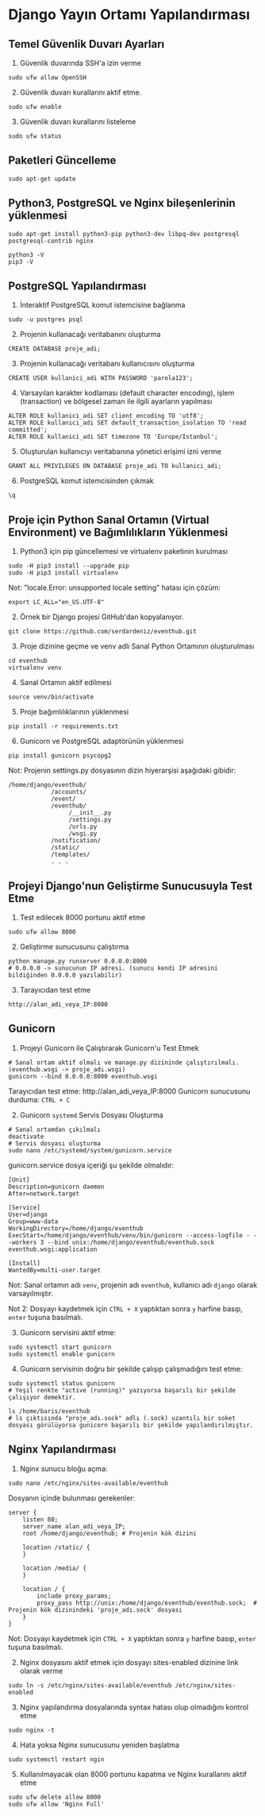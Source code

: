 # Django Yayın Ortamı Yapılandırması

## Temel Güvenlik Duvarı Ayarları

1. Güvenlik duvarında SSH'a izin verme
```
sudo ufw allow OpenSSH
```

2. Güvenlik duvarı kurallarını aktif etme.
```
sudo ufw enable
```

3. Güvenlik duvarı kurallarını listeleme
```
sudo ufw status
```

## Paketleri Güncelleme
```
sudo apt-get update
```

## Python3, PostgreSQL ve Nginx bileşenlerinin yüklenmesi
```
sudo apt-get install python3-pip python3-dev libpq-dev postgresql postgresql-contrib nginx
```

```
python3 -V
pip3 -V
```

## PostgreSQL Yapılandırması

1. İnteraktif PostgreSQL komut istemcisine bağlanma
```
sudo -u postgres psql
```

2. Projenin kullanacağı veritabanını oluşturma
```
CREATE DATABASE proje_adi;
```

3. Projenin kullanacağı veritabanı kullanıcısını oluşturma
```
CREATE USER kullanici_adi WITH PASSWORD 'parola123';
```

4. Varsayılan karakter kodlaması (default character encoding), işlem (transaction) ve bölgesel zaman ile ilgili ayarların yapılması
```
ALTER ROLE kullanici_adi SET client_encoding TO 'utf8';
ALTER ROLE kullanici_adi SET default_transaction_isolation TO 'read committed';
ALTER ROLE kullanici_adi SET timezone TO 'Europe/Istanbul';
```

5. Oluşturulan kullanıcıyı veritabanına yönetici erişimi izni verme
```
GRANT ALL PRIVILEGES ON DATABASE proje_adi TO kullanici_adi;
```

6. PostgreSQL komut istemcisinden çıkmak
```
\q
```

## Proje için Python Sanal Ortamın (Virtual Environment) ve Bağımlılıkların Yüklenmesi

1. Python3 için pip güncellemesi ve virtualenv paketinin kurulması
```
sudo -H pip3 install --upgrade pip
sudo -H pip3 install virtualenv
```

Not: "locale.Error: unsupported locale setting" hatası için çözüm:
```
export LC_ALL="en_US.UTF-8"
```

2. Örnek bir Django projesi GitHub'dan kopyalanıyor.
```
git clone https://github.com/serdardeniz/eventhub.git
```

3. Proje dizinine geçme ve venv adlı Sanal Python Ortamının oluşturulması
```
cd eventhub
virtualenv venv
```

4. Sanal Ortamın aktif edilmesi
```
source venv/bin/activate
```

5. Proje bağımlılıklarının yüklenmesi
```
pip install -r requirements.txt
```

6. Gunicorn ve PostgreSQL adaptörünün yüklenmesi
```
pip install gunicorn psycopg2
```

Not: Projenin settings.py dosyasının dizin hiyerarşisi aşağıdaki gibidir:
```
/home/django/eventhub/
		    /accounts/		
		    /event/
		    /eventhub/
		   	     /__init__.py	
			     /settings.py
			     /urls.py
			     /wsgi.py
		    /notification/
		    /static/
		    /templates/
		    . . .
```

## Projeyi Django'nun Geliştirme Sunucusuyla Test Etme

1. Test edilecek 8000 portunu aktif etme

```
sudo ufw allow 8000
```

2. Geliştirme sunucusunu çalıştırma
```
python manage.py runserver 0.0.0.0:8000
# 0.0.0.0 -> sunucunun IP adresi. (sunucu kendi IP adresini bildiğinden 0.0.0.0 yazılabilir)
```

3. Tarayıcıdan test etme
```
http://alan_adi_veya_IP:8000
```

## Gunicorn

1. Projeyi Gunicorn ile Çalıştırarak Gunicorn'u Test Etmek
```
# Sanal ortam aktif olmalı ve manage.py dizininde çalıştırılmalı. (eventhub.wsgi -> proje_adı.wsgi)
gunicorn --bind 0.0.0.0:8000 eventhub.wsgi
```

Tarayıcıdan test etme: http://alan_adi_veya_IP:8000
Gunicorn sunucusunu durduma: `CTRL + C`

2. Gunicorn `systemd` Servis Dosyası Oluşturma
```
# Sanal ortamdan çıkılmalı
deactivate
# Servis dosyası oluşturma
sudo nano /etc/systemd/system/gunicorn.service
```

gunicorn.service dosya içeriği şu şekilde olmalıdır:

```
[Unit]
Description=gunicorn daemon
After=network.target

[Service]
User=django
Group=www-data
WorkingDirectory=/home/django/eventhub
ExecStart=/home/django/eventhub/venv/bin/gunicorn --access-logfile - --workers 3 --bind unix:/home/django/eventhub/eventhub.sock eventhub.wsgi:application

[Install]
WantedBy=multi-user.target
```

Not: Sanal ortamın adı `venv`, projenin adı `eventhub`, kullanıcı adı `django` olarak varsayılmıştır.

Not 2: Dosyayı kaydetmek için `CTRL + X` yaptıktan sonra `y` harfine basıp, `enter` tuşuna basılmalı.

3. Gunicorn servisini aktif etme:
```
sudo systemctl start gunicorn
sudo systemctl enable gunicorn
```

4. Gunicorn servisinin doğru bir şekilde çalışıp çalışmadığını test etme:
```
sudo systemctl status gunicorn
# Yeşil renkte "active (running)" yazıyorsa başarılı bir şekilde çalışıyor demektir.
```

```
ls /home/baris/eventhub
# ls çıktısında "proje_adı.sock" adlı (.sock) uzantılı bir soket dosyası görülüyorsa gunicorn başarılı bir şekilde yapılandırılmıştır.
```

## Nginx Yapılandırması

1. Nginx sunucu bloğu açma:
```
sudo nano /etc/nginx/sites-available/eventhub
```

Dosyanın içinde bulunması gerekenler:
```
server {
    listen 80;
    server_name alan_adi_veya_IP;
    root /home/django/eventhub; # Projenin kök dizini

    location /static/ {
    }

    location /media/ {
    }

    location / {
        include proxy_params;
        proxy_pass http://unix:/home/django/eventhub/eventhub.sock;  # Projenin kök dizinindeki 'proje_adı.sock' dosyası
    }
}
```

Not: Dosyayı kaydetmek için `CTRL + X` yaptıktan sonra `y` harfine basıp, `enter` tuşuna basılmalı.

2. Nginx dosyasını aktif etmek için dosyayı sites-enabled dizinine link olarak verme
```
sudo ln -s /etc/nginx/sites-available/eventhub /etc/nginx/sites-enabled
```

3. Nginx yapılandırma dosyalarında syntax hatası olup olmadığını kontrol etme
```
sudo nginx -t
```

4. Hata yoksa Nginx sunucusunu yeniden başlatma
```
sudo systemctl restart ngin
```

5. Kullanılmayacak olan 8000 portunu kapatma ve Nginx kurallarını aktif etme
```
sudo ufw delete allow 8000
sudo ufw allow 'Nginx Full'
```
